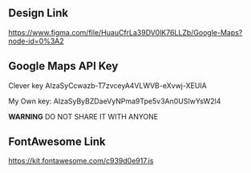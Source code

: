 ## Design Link

https://www.figma.com/file/HuauCfrLa39DV0lK76LLZb/Google-Maps?node-id=0%3A2

## Google Maps API Key
Clever key
AIzaSyCcwazb-T7zvceyA4VLWVB-eXvwj-XEUIA

My Own key:
AIzaSyByBZDaeVyNPma9Tpe5v3An0USIwYsW2l4

**WARNING**
DO NOT SHARE IT WITH ANYONE

## FontAwesome Link

https://kit.fontawesome.com/c939d0e917.js
